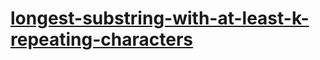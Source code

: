 # [longest-substring-with-at-least-k-repeating-characters](https://leetcode-cn.com/problems/longest-substring-with-at-least-k-repeating-characters)
